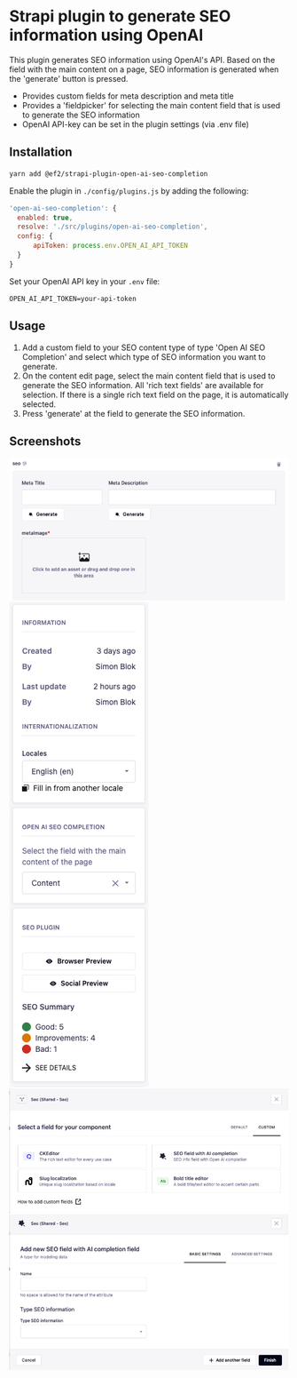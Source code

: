 # Strapi plugin to generate SEO information using OpenAI

This plugin generates SEO information using OpenAI's API.
Based on the field with the main content on a page, SEO information is
generated when the 'generate' button is pressed.

- Provides custom fields for meta description and meta title
- Provides a 'fieldpicker' for selecting the main content field that is used to generate the SEO information
- OpenAI API-key can be set in the plugin settings (via .env file)

## Installation

```bash
yarn add @ef2/strapi-plugin-open-ai-seo-completion
```

Enable the plugin in `./config/plugins.js` by adding the following:

```js
'open-ai-seo-completion': {
  enabled: true,
  resolve: './src/plugins/open-ai-seo-completion',
  config: {
      apiToken: process.env.OPEN_AI_API_TOKEN
  }
}
```

Set your OpenAI API key in your `.env` file:

```dotenv
OPEN_AI_API_TOKEN=your-api-token
```

## Usage

1. Add a custom field to your SEO content type of type 'Open AI SEO Completion' and select which type of SEO information
   you want to generate.
2. On the content edit page, select the main content field that is used to generate the SEO information. All 'rich text
   fields' are available for selection. If there is a single rich text field on the page, it is automatically selected.
3. Press 'generate' at the field to generate the SEO information.

## Screenshots

![Custom field](screenshots/content-seo-custom-fields.png "Custom field")
![Content field picker](screenshots/content-seo-content-field-picker.png "Content field picker")
![Custom field in content type editor](screenshots/content-type-editor-custom-fields.png "Custom field in content type editor")
![Custom field in content type editor 2](screenshots/content-type-editor-custom-fields-2.png "Custom field in content type editor 2")

